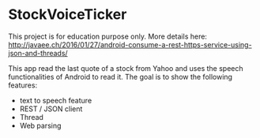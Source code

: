 # StockVoiceTicker
This project is for education purpose only.
More details here: http://javaee.ch/2016/01/27/android-consume-a-rest-https-service-using-json-and-threads/

This app read the last quote of a stock from Yahoo and uses the speech functionalities of Android to read it.
The goal is to show the following features:
- text to speech feature
- REST / JSON client
- Thread
- Web parsing
